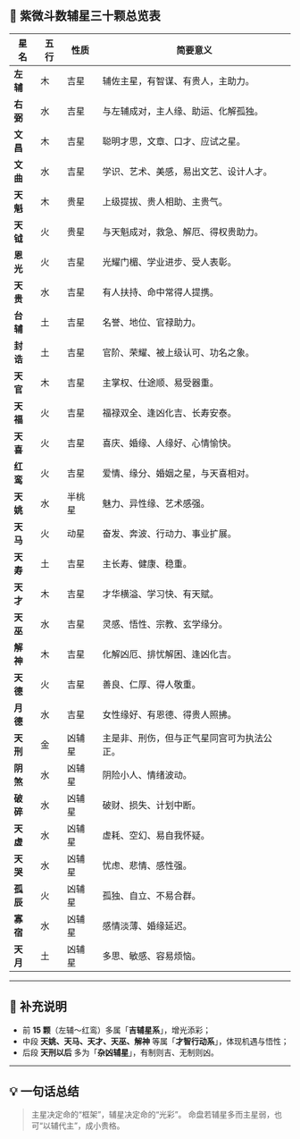 ## 🌟 紫微斗数辅星三十颗总览表

| 星名     | 五行 | 性质   | 简要意义                                   |
| -------- | ---- | ------ | ------------------------------------------ |
| **左辅** | 木   | 吉星   | 辅佐主星，有智谋、有贵人，主助力。         |
| **右弼** | 水   | 吉星   | 与左辅成对，主人缘、助运、化解孤独。       |
| **文昌** | 木   | 吉星   | 聪明才思，文章、口才、应试之星。           |
| **文曲** | 水   | 吉星   | 学识、艺术、美感，易出文艺、设计人才。     |
| **天魁** | 木   | 贵星   | 上级提拔、贵人相助、主贵气。               |
| **天钺** | 火   | 贵星   | 与天魁成对，救急、解厄、得权贵助力。       |
| **恩光** | 火   | 吉星   | 光耀门楣、学业进步、受人表彰。             |
| **天贵** | 水   | 吉星   | 有人扶持、命中常得人提携。                 |
| **台辅** | 土   | 吉星   | 名誉、地位、官禄助力。                     |
| **封诰** | 土   | 吉星   | 官阶、荣耀、被上级认可、功名之象。         |
| **天官** | 木   | 吉星   | 主掌权、仕途顺、易受器重。                 |
| **天福** | 火   | 吉星   | 福禄双全、逢凶化吉、长寿安泰。             |
| **天喜** | 火   | 吉星   | 喜庆、婚缘、人缘好、心情愉快。             |
| **红鸾** | 火   | 吉星   | 爱情、缘分、婚姻之星，与天喜相对。         |
| **天姚** | 水   | 半桃星 | 魅力、异性缘、艺术感强。                   |
| **天马** | 火   | 动星   | 奋发、奔波、行动力、事业扩展。             |
| **天寿** | 土   | 吉星   | 主长寿、健康、稳重。                       |
| **天才** | 木   | 吉星   | 才华横溢、学习快、有天赋。                 |
| **天巫** | 水   | 吉星   | 灵感、悟性、宗教、玄学缘分。               |
| **解神** | 木   | 吉星   | 化解凶厄、排忧解困、逢凶化吉。             |
| **天德** | 火   | 吉星   | 善良、仁厚、得人敬重。                     |
| **月德** | 水   | 吉星   | 女性缘好、有恩德、得贵人照拂。             |
| **天刑** | 金   | 凶辅星 | 主是非、刑伤，但与正气星同宫可为执法公正。 |
| **阴煞** | 水   | 凶辅星 | 阴险小人、情绪波动。                       |
| **破碎** | 水   | 凶辅星 | 破财、损失、计划中断。                     |
| **天虚** | 水   | 凶辅星 | 虚耗、空幻、易自我怀疑。                   |
| **天哭** | 水   | 凶辅星 | 忧虑、悲情、感性强。                       |
| **孤辰** | 火   | 凶辅星 | 孤独、自立、不易合群。                     |
| **寡宿** | 水   | 凶辅星 | 感情淡薄、婚缘延迟。                       |
| **天月** | 土   | 凶辅星 | 多思、敏感、容易烦恼。                     |

------

## 🧭 补充说明

- 前 **15 颗**（左辅～红鸾）多属「**吉辅星系**」，增光添彩；
- 中段 **天姚、天马、天才、天巫、解神** 等属「**才智行动系**」，体现机遇与悟性；
- 后段 **天刑以后** 多为「**杂凶辅星**」，有制则吉、无制则凶。

------

## 💡 一句话总结

> 主星决定命的“框架”，辅星决定命的“光彩”。
>  命盘若辅星多而主星弱，也可“以辅代主”，成小贵格。
